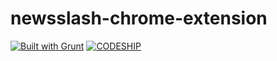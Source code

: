 newsslash-chrome-extension
==========================

[![Built with Grunt](https://cdn.gruntjs.com/builtwith.png)](http://gruntjs.com/)
[![CODESHIP](https://www.codeship.io/projects/3ffc6e30-9302-0131-38e9-0a082fc3cd6a/status)](https://www.codeship.io/projects/16594)
